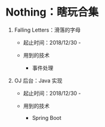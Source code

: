 # Nothing：瞎玩合集

1. Falling Letters：滑落的字母

   - 起止时间：2018/12/30 - 

   - 用到的技术
     - 事件处理

2. OJ 后台：Java 实现

   - 起止时间：2018/12/30 - 

   - 用到的技术
     - Spring Boot